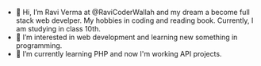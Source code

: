 - 👋 Hi, I’m Ravi Verma at @RaviCoderWallah and my dream a become full stack web develper. My hobbies in coding and reading book. Currently, I am studying in class 10th.
- 👀 I’m interested in web development and learning new something in programming. 
- 🌱 I’m currently learning PHP and now I'm working API projects. 


